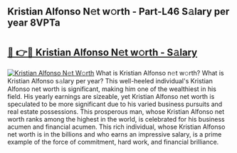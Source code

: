 ## Kristian Alfonso N𝚎t w𝚘rth - Part-L46 S𝚊lary per year 8VPTa

# <h2><a href="http://gc4mh8v.nevu.top/?p=Kristian+Alfonso">🔗 👉🔴 Kristian Alfonso N𝚎t w𝚘rth - S𝚊lary</a></h2>

[![Kristian Alfonso N𝚎t W𝚘rth](https://i.imgur.com/Oavwk0R.jpeg)](http://gc4mh8v.nevu.top/?p=Kristian+Alfonso)
What is Kristian Alfonso n𝚎t w𝚘rth? What is Kristian Alfonso s𝚊lary per year?
This well-heeled individual's Kristian Alfonso net worth is significant, making him one of the wealthiest in his field. His yearly earnings are sizeable, yet Kristian Alfonso net worth is speculated to be more significant due to his varied business pursuits and real estate possessions. This prosperous man, whose Kristian Alfonso net worth ranks among the highest in the world, is celebrated for his business acumen and financial acumen. This rich individual, whose Kristian Alfonso net worth is in the billions and who earns an impressive salary, is a prime example of the force of commitment, hard work, and financial brilliance.
